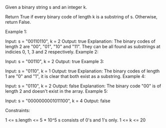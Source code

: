 Given a binary string s and an integer k.

Return True if every binary code of length k is a substring of s. Otherwise, return False.

 

Example 1:

Input: s = "00110110", k = 2
Output: true
Explanation: The binary codes of length 2 are "00", "01", "10" and "11". They can be all found as substrings at indicies 0, 1, 3 and 2 respectively.
Example 2:

Input: s = "00110", k = 2
Output: true
Example 3:

Input: s = "0110", k = 1
Output: true
Explanation: The binary codes of length 1 are "0" and "1", it is clear that both exist as a substring. 
Example 4:

Input: s = "0110", k = 2
Output: false
Explanation: The binary code "00" is of length 2 and doesn't exist in the array.
Example 5:

Input: s = "0000000001011100", k = 4
Output: false
 

Constraints:

1 <= s.length <= 5 * 10^5
s consists of 0's and 1's only.
1 <= k <= 20
